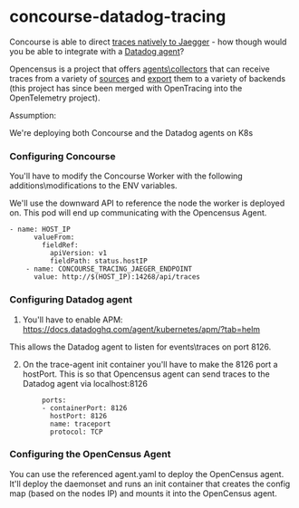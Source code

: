 # concourse-datadog-tracing
Concourse is able to direct [traces natively to Jaegger](https://concourse-ci.org/tracing.html) - how though would you be able to integrate with a [Datadog agent](https://docs.datadoghq.com/api/v1/tracing/)?

Opencensus is a project that offers [agents\collectors](https://opencensus.io/service/components/agent/) that can receive traces from a variety of [sources](https://opencensus.io/service/receivers/) and [export](https://opencensus.io/service/exporters/) them to a variety of backends (this project has since been merged with OpenTracing into the OpenTelemetry project).

Assumption:

We're deploying both Concourse and the Datadog agents on K8s

### Configuring Concourse

You'll have to modify the Concourse Worker with the following additions\modifications to the ENV variables.

We'll use the downward API to reference the node the worker is deployed on. This pod will end up communicating with the Opencensus Agent.

```
- name: HOST_IP
      valueFrom:
        fieldRef:
          apiVersion: v1
          fieldPath: status.hostIP
    - name: CONCOURSE_TRACING_JAEGER_ENDPOINT
      value: http://$(HOST_IP):14268/api/traces
```

### Configuring Datadog agent

1) You'll have to enable APM: https://docs.datadoghq.com/agent/kubernetes/apm/?tab=helm

This allows the Datadog agent to listen for events\traces on port 8126.

2) On the trace-agent init container you'll have to make the 8126 port a hostPort. This is so that Opencensus agent can send traces to the Datadog agent via localhost:8126

```
        ports:
        - containerPort: 8126
          hostPort: 8126
          name: traceport
          protocol: TCP
```

### Configuring the OpenCensus Agent

You can use the referenced agent.yaml to deploy the OpenCensus agent. It'll deploy the daemonset and runs an init container that creates the config map (based on the nodes IP) and mounts it into the OpenCensus agent.


